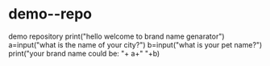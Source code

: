 # demo--repo
demo repository
print("hello welcome to brand name genarator")
a=input("what is the name of your city?")
b=input("what is your pet name?")
print("your brand name could be: "+ a+" "+b)
